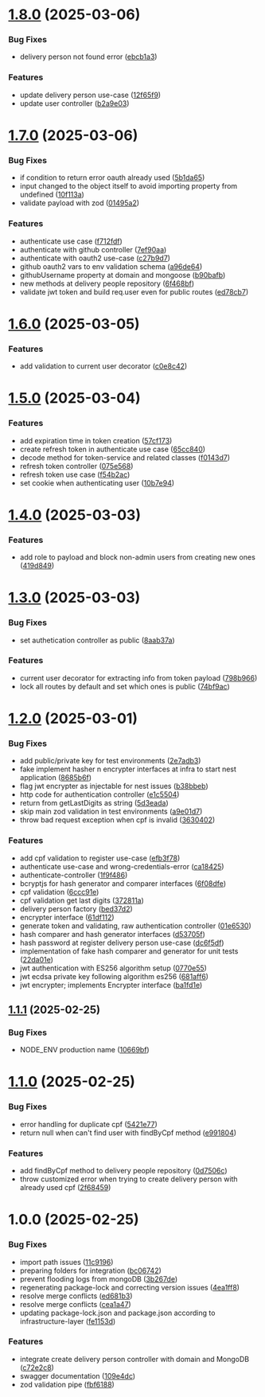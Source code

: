 # [1.8.0](https://github.com/arakakimath/order-logistics-api/compare/v1.7.0...v1.8.0) (2025-03-06)


### Bug Fixes

* delivery person not found error ([ebcb1a3](https://github.com/arakakimath/order-logistics-api/commit/ebcb1a3e086fdb0c8f2915442dfc05e2c3e2ccfa))


### Features

* update delivery person use-case ([12f65f9](https://github.com/arakakimath/order-logistics-api/commit/12f65f99e4becf71ac5c7c77bb3e3db9feb3349b))
* update user controller ([b2a9e03](https://github.com/arakakimath/order-logistics-api/commit/b2a9e034edf11a28d357e86ce1674d546cb2bca4))

# [1.7.0](https://github.com/arakakimath/order-logistics-api/compare/v1.6.0...v1.7.0) (2025-03-06)


### Bug Fixes

* if condition to return error oauth already used ([5b1da65](https://github.com/arakakimath/order-logistics-api/commit/5b1da651f16ec67bc39bf600848c2917ce93885f))
* input changed to the object itself to avoid importing property from undefined ([10f113a](https://github.com/arakakimath/order-logistics-api/commit/10f113a6f73bbd49697b49473d7df37763a2afdd))
* validate payload with zod ([01495a2](https://github.com/arakakimath/order-logistics-api/commit/01495a2a3b0e588dd0e1356eb7b7670164c30d5a))


### Features

* authenticate use case ([f712fdf](https://github.com/arakakimath/order-logistics-api/commit/f712fdf51a1a30ff1e0dbe98a5d580b8f990d746))
* authenticate with github controller ([7ef90aa](https://github.com/arakakimath/order-logistics-api/commit/7ef90aa0d684c27de22bb417a9a91d994644b2a5))
* authenticate with oauth2 use-case ([c27b9d7](https://github.com/arakakimath/order-logistics-api/commit/c27b9d78922bb97c67eb2775b657492c99a22083))
* github oauth2 vars to env validation schema ([a96de64](https://github.com/arakakimath/order-logistics-api/commit/a96de646cc4e552b8f539ea1472c788784d5ada3))
* githubUsername property at domain and mongoose ([b90bafb](https://github.com/arakakimath/order-logistics-api/commit/b90bafb4e1d5312842cfe28d1253c1343071a1c0))
* new methods at delivery people repository ([6f468bf](https://github.com/arakakimath/order-logistics-api/commit/6f468bf697e3eef413eb629e6c7aae8a257d03e3))
* validate jwt token and build req.user even for public routes ([ed78cb7](https://github.com/arakakimath/order-logistics-api/commit/ed78cb7e0d0e2fbd99ca4f6891334398a7a157da))

# [1.6.0](https://github.com/arakakimath/order-logistics-api/compare/v1.5.0...v1.6.0) (2025-03-05)


### Features

* add validation to current user decorator ([c0e8c42](https://github.com/arakakimath/order-logistics-api/commit/c0e8c429c012eb12b50f1236697bc2bfb8f39013))

# [1.5.0](https://github.com/arakakimath/order-logistics-api/compare/v1.4.0...v1.5.0) (2025-03-04)


### Features

* add expiration time in token creation ([57cf173](https://github.com/arakakimath/order-logistics-api/commit/57cf1739c94e0cbe25f767b1b465f0270e996cde))
* create refresh token in authenticate use case ([65cc840](https://github.com/arakakimath/order-logistics-api/commit/65cc840c7830e141f03d278cddb053dc4c6b656d))
* decode method for token-service and related classes ([f0143d7](https://github.com/arakakimath/order-logistics-api/commit/f0143d7ade925b6e9492fb650740a33096753b72))
* refresh token controller ([075e568](https://github.com/arakakimath/order-logistics-api/commit/075e568fc795a35ca9b61e01f9dc57b784115281))
* refresh token use case ([f54b2ac](https://github.com/arakakimath/order-logistics-api/commit/f54b2aca57b2a70e79dd89ef5076488b2ea6c4d1))
* set cookie when authenticating user ([10b7e94](https://github.com/arakakimath/order-logistics-api/commit/10b7e94951ee040e4489b98493f622fbd254a4c8))

# [1.4.0](https://github.com/arakakimath/order-logistics-api/compare/v1.3.0...v1.4.0) (2025-03-03)


### Features

* add role to payload and block non-admin users from creating new ones ([419d849](https://github.com/arakakimath/order-logistics-api/commit/419d8499022084526d4e110628ed4900f6ccb329))

# [1.3.0](https://github.com/arakakimath/order-logistics-api/compare/v1.2.0...v1.3.0) (2025-03-03)


### Bug Fixes

* set authetication controller as public ([8aab37a](https://github.com/arakakimath/order-logistics-api/commit/8aab37a89a5337ed3430f2a8591a1c2d696f9464))


### Features

* current user decorator for extracting info from token payload ([798b966](https://github.com/arakakimath/order-logistics-api/commit/798b9667f9f5b64ce58b7edeeb2fcaa12ea12db9))
* lock all routes by default and set which ones is public ([74bf9ac](https://github.com/arakakimath/order-logistics-api/commit/74bf9ac7d7e4f248f054e58dd5192ce2297131bf))

# [1.2.0](https://github.com/arakakimath/order-logistics-api/compare/v1.1.1...v1.2.0) (2025-03-01)


### Bug Fixes

* add public/private key for test environments ([2e7adb3](https://github.com/arakakimath/order-logistics-api/commit/2e7adb37acb277a3a69ff1c39e1ebd5ef6c95478))
* fake implement hasher n encrypter interfaces at infra to start nest application ([8685b6f](https://github.com/arakakimath/order-logistics-api/commit/8685b6fb3afbbdd5b42f944cea3e503f99bf4d70))
* flag jwt encrypter as injectable for nest issues ([b38bbeb](https://github.com/arakakimath/order-logistics-api/commit/b38bbeb7f5c494d29fb411b04b63ed16481f567a))
* http code for authentication controller ([e1c5504](https://github.com/arakakimath/order-logistics-api/commit/e1c5504424d21eb61dd50c9ff50c162f01d1554d))
* return from getLastDigits as string ([5d3eada](https://github.com/arakakimath/order-logistics-api/commit/5d3eada8f2f9eb2d2b97c4a0fee60edccb8ff670))
* skip main zod validation in test environments ([a9e01d7](https://github.com/arakakimath/order-logistics-api/commit/a9e01d7a972d83484bb7d3fbed392ada0faa1f70))
* throw bad request exception when cpf is invalid ([3630402](https://github.com/arakakimath/order-logistics-api/commit/3630402d21844d700a4ca78a387c98ad0ee6fd87))


### Features

* add cpf validation to register use-case ([efb3f78](https://github.com/arakakimath/order-logistics-api/commit/efb3f784e9d135d72c9795b099cd1ac2f176fed0))
* authenticate use-case and wrong-credentials-error ([ca18425](https://github.com/arakakimath/order-logistics-api/commit/ca18425d5f2fa6b56d48d6c22a9800acc35ba6d4))
* authenticate-controller ([1f9f486](https://github.com/arakakimath/order-logistics-api/commit/1f9f486cb0b2eb09d301cef0bb987e60ca7cce10))
* bcryptjs for hash generator and comparer interfaces ([6f08dfe](https://github.com/arakakimath/order-logistics-api/commit/6f08dfeed2010fb0292d7b25f256ee764aea0503))
* cpf validation ([6ccc91e](https://github.com/arakakimath/order-logistics-api/commit/6ccc91eaac95614beb1c20fef8b450d5f4431eca))
* cpf validation get last digits ([372811a](https://github.com/arakakimath/order-logistics-api/commit/372811a4850120706d536eb2de5aac2d07d59b7d))
* delivery person factory ([bed37d2](https://github.com/arakakimath/order-logistics-api/commit/bed37d23c5e95749705576452eecce31cce4f3ab))
* encrypter interface ([61df112](https://github.com/arakakimath/order-logistics-api/commit/61df112313ceb303c6cc6bd45d51456ca3f5a359))
* generate token and validating, raw authentication controller ([01e6530](https://github.com/arakakimath/order-logistics-api/commit/01e65304d85e9e140f497d35919025150469bc29))
* hash comparer and hash generator interfaces ([d53705f](https://github.com/arakakimath/order-logistics-api/commit/d53705fcae274d6706298d817d5ac745db0f64b9))
* hash password at register delivery person use-case ([dc6f5df](https://github.com/arakakimath/order-logistics-api/commit/dc6f5dfcef38d619185700b7234e3f306e3eaa99))
* implementation of fake hash comparer and generator for unit tests ([22da01e](https://github.com/arakakimath/order-logistics-api/commit/22da01edae4daad1c2c4b386e77f952628b26323))
* jwt authentication with ES256 algorithm setup ([0770e55](https://github.com/arakakimath/order-logistics-api/commit/0770e55df5d322c36dbb592ca95ce951629b8b2c))
* jwt ecdsa private key following algorithm es256 ([681aff6](https://github.com/arakakimath/order-logistics-api/commit/681aff6a991aa87ad710e1e929fbee8c563931a4))
* jwt encrypter; implements Encrypter interface ([ba1fd1e](https://github.com/arakakimath/order-logistics-api/commit/ba1fd1ead4cf57fc6363b8289ab1903cd2606c13))

## [1.1.1](https://github.com/arakakimath/order-logistics-api/compare/v1.1.0...v1.1.1) (2025-02-25)


### Bug Fixes

* NODE_ENV production name ([10669bf](https://github.com/arakakimath/order-logistics-api/commit/10669bf3f23162ea168749cce2e4b5933f1083b6))

# [1.1.0](https://github.com/arakakimath/order-logistics-api/compare/v1.0.0...v1.1.0) (2025-02-25)


### Bug Fixes

* error handling for duplicate cpf ([5421e77](https://github.com/arakakimath/order-logistics-api/commit/5421e7704297f90b1d6ebc5ad2c1c59d483dcd0a))
* return null when can't find user with findByCpf method ([e991804](https://github.com/arakakimath/order-logistics-api/commit/e9918041d5f495e5bc6b47daaf532e5ee4eaef54))


### Features

* add findByCpf method to delivery people repository ([0d7506c](https://github.com/arakakimath/order-logistics-api/commit/0d7506c2fb159e4eb6df0e919c13e6ce45eaadbb))
* throw customized error when trying to create delivery person with already used cpf ([2f68459](https://github.com/arakakimath/order-logistics-api/commit/2f6845905842f7aae734fef2c0b4a8a9d4efbafc))

# 1.0.0 (2025-02-25)


### Bug Fixes

* import path issues ([11c9196](https://github.com/arakakimath/order-logistics-api/commit/11c91960908733cee03c90fb579667de17a6a03a))
* preparing folders for integration ([bc06742](https://github.com/arakakimath/order-logistics-api/commit/bc067428d849caf54ceef01e8c143cc374622f60))
* prevent flooding logs from mongoDB ([3b267de](https://github.com/arakakimath/order-logistics-api/commit/3b267dee52390052ee884259a868203b6e4b041e))
* regenerating package-lock and correcting version issues ([4ea1ff8](https://github.com/arakakimath/order-logistics-api/commit/4ea1ff8f8bd15acea6d740554478e9a04d1c2aa2))
* resolve merge conflicts ([ed681b3](https://github.com/arakakimath/order-logistics-api/commit/ed681b3d82c147c315cd3fc117c6f0e0b49dae71))
* resolve merge conflicts ([cea1a47](https://github.com/arakakimath/order-logistics-api/commit/cea1a4731deee23c30724900672c8f4bfa4575c8))
* updating package-lock.json and package.json according to infrastructure-layer ([fe1153d](https://github.com/arakakimath/order-logistics-api/commit/fe1153d26aeb2e3feb67031e50162bc7a8cfb8e3))


### Features

* integrate create delivery person controller with domain and MongoDB ([c72e2c8](https://github.com/arakakimath/order-logistics-api/commit/c72e2c8df46b42538b2ea95b6a828da9a74eebe6))
* swagger documentation ([109e4dc](https://github.com/arakakimath/order-logistics-api/commit/109e4dc69499ab6a14d2fbf89aecce9e3688149e))
* zod validation pipe ([fbf6188](https://github.com/arakakimath/order-logistics-api/commit/fbf618829fa8d9ef069e3e17369e63e4601c5c17))
